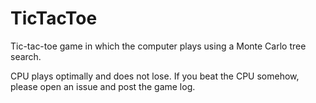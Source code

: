 # TicTacToe
Tic-tac-toe game in which the computer plays using a Monte Carlo tree search.

CPU plays optimally and does not lose. If you beat the CPU somehow, please open an issue and post the game log.
